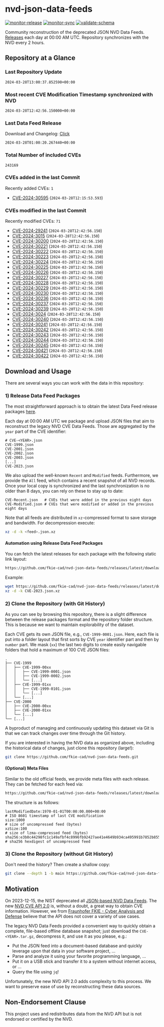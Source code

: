 # nvd-json-data-feeds

[![monitor-release](https://github.com/fkie-cad/nvd-json-data-feeds/actions/workflows/monitor_release.yml/badge.svg)](https://github.com/fkie-cad/nvd-json-data-feeds/actions/workflows/monitor_release.yml)
[![monitor-sync](https://github.com/fkie-cad/nvd-json-data-feeds/actions/workflows/monitor_sync.yml/badge.svg)](https://github.com/fkie-cad/nvd-json-data-feeds/actions/workflows/monitor_sync.yml)
[![validate-schema](https://github.com/fkie-cad/nvd-json-data-feeds/actions/workflows/validate_schema.yml/badge.svg)](https://github.com/fkie-cad/nvd-json-data-feeds/actions/workflows/validate_schema.yml)

Community reconstruction of the deprecated JSON NVD Data Feeds.
[Releases](https://github.com/fkie-cad/nvd-json-data-feeds/releases/latest) each day at 00:00 AM UTC.
Repository synchronizes with the NVD every 2 hours.

## Repository at a Glance

### Last Repository Update

```plain
2024-03-28T13:00:37.852590+00:00
```

### Most recent CVE Modification Timestamp synchronized with NVD

```plain
2024-03-28T12:42:56.150000+00:00
```

### Last Data Feed Release

Download and Changelog: [Click](https://github.com/fkie-cad/nvd-json-data-feeds/releases/latest)

```plain
2024-03-28T01:00:20.267440+00:00
```

### Total Number of included CVEs

```plain
243169
```

### CVEs added in the last Commit

Recently added CVEs: `1`

- [CVE-2024-30595](CVE-2024/CVE-2024-305xx/CVE-2024-30595.json) (`2024-03-28T12:15:53.593`)


### CVEs modified in the last Commit

Recently modified CVEs: `71`

- [CVE-2024-29241](CVE-2024/CVE-2024-292xx/CVE-2024-29241.json) (`2024-03-28T12:42:56.150`)
- [CVE-2024-3015](CVE-2024/CVE-2024-30xx/CVE-2024-3015.json) (`2024-03-28T12:42:56.150`)
- [CVE-2024-30200](CVE-2024/CVE-2024-302xx/CVE-2024-30200.json) (`2024-03-28T12:42:56.150`)
- [CVE-2024-30221](CVE-2024/CVE-2024-302xx/CVE-2024-30221.json) (`2024-03-28T12:42:56.150`)
- [CVE-2024-30222](CVE-2024/CVE-2024-302xx/CVE-2024-30222.json) (`2024-03-28T12:42:56.150`)
- [CVE-2024-30223](CVE-2024/CVE-2024-302xx/CVE-2024-30223.json) (`2024-03-28T12:42:56.150`)
- [CVE-2024-30224](CVE-2024/CVE-2024-302xx/CVE-2024-30224.json) (`2024-03-28T12:42:56.150`)
- [CVE-2024-30225](CVE-2024/CVE-2024-302xx/CVE-2024-30225.json) (`2024-03-28T12:42:56.150`)
- [CVE-2024-30226](CVE-2024/CVE-2024-302xx/CVE-2024-30226.json) (`2024-03-28T12:42:56.150`)
- [CVE-2024-30227](CVE-2024/CVE-2024-302xx/CVE-2024-30227.json) (`2024-03-28T12:42:56.150`)
- [CVE-2024-30228](CVE-2024/CVE-2024-302xx/CVE-2024-30228.json) (`2024-03-28T12:42:56.150`)
- [CVE-2024-30229](CVE-2024/CVE-2024-302xx/CVE-2024-30229.json) (`2024-03-28T12:42:56.150`)
- [CVE-2024-30230](CVE-2024/CVE-2024-302xx/CVE-2024-30230.json) (`2024-03-28T12:42:56.150`)
- [CVE-2024-30236](CVE-2024/CVE-2024-302xx/CVE-2024-30236.json) (`2024-03-28T12:42:56.150`)
- [CVE-2024-30237](CVE-2024/CVE-2024-302xx/CVE-2024-30237.json) (`2024-03-28T12:42:56.150`)
- [CVE-2024-30239](CVE-2024/CVE-2024-302xx/CVE-2024-30239.json) (`2024-03-28T12:42:56.150`)
- [CVE-2024-3024](CVE-2024/CVE-2024-30xx/CVE-2024-3024.json) (`2024-03-28T12:42:56.150`)
- [CVE-2024-30240](CVE-2024/CVE-2024-302xx/CVE-2024-30240.json) (`2024-03-28T12:42:56.150`)
- [CVE-2024-30241](CVE-2024/CVE-2024-302xx/CVE-2024-30241.json) (`2024-03-28T12:42:56.150`)
- [CVE-2024-30242](CVE-2024/CVE-2024-302xx/CVE-2024-30242.json) (`2024-03-28T12:42:56.150`)
- [CVE-2024-30243](CVE-2024/CVE-2024-302xx/CVE-2024-30243.json) (`2024-03-28T12:42:56.150`)
- [CVE-2024-30244](CVE-2024/CVE-2024-302xx/CVE-2024-30244.json) (`2024-03-28T12:42:56.150`)
- [CVE-2024-30245](CVE-2024/CVE-2024-302xx/CVE-2024-30245.json) (`2024-03-28T12:42:56.150`)
- [CVE-2024-30421](CVE-2024/CVE-2024-304xx/CVE-2024-30421.json) (`2024-03-28T12:42:56.150`)
- [CVE-2024-30422](CVE-2024/CVE-2024-304xx/CVE-2024-30422.json) (`2024-03-28T12:42:56.150`)


## Download and Usage

There are several ways you can work with the data in this repository:

### 1) Release Data Feed Packages

The most straightforward approach is to obtain the latest Data Feed release packages [here](https://github.com/fkie-cad/nvd-json-data-feeds/releases/latest).

Each day at 00:00 AM UTC we package and upload JSON files that aim to reconstruct the legacy NVD CVE Data Feeds.
Those are aggregated by the `year` part of the CVE identifier:

```
# CVE-<YEAR>.json
CVE-1999.json
CVE-2001.json
CVE-2002.json
CVE-2003.json
[...]
CVE-2023.json
```

We also upload the well-known `Recent` and `Modified` feeds.
Furthermore, we provide the `All` feed, which contains a recent snapshot of all NVD records.
Once your local copy is synchronized and the last synchronization is no older than 8 days, you can rely on these to stay up to date:

```plain
CVE-Recent.json   # CVEs that were added in the previous eight days
CVE-Modified.json # CVEs that were modified or added in the previous eight days
```

Note that all feeds are distributed in `xz`-compressed format to save storage and bandwidth.
For decompression execute:

```sh
xz -d -k <feed>.json.xz
```

#### Automation using Release Data Feed Packages

You can fetch the latest releases for each package with the following static link layout:

```sh
https://github.com/fkie-cad/nvd-json-data-feeds/releases/latest/download/CVE-<YEAR>.json.xz
```

Example:

```sh
wget https://github.com/fkie-cad/nvd-json-data-feeds/releases/latest/download/CVE-2023.json.xz
xz -d -k CVE-2023.json.xz
```

### 2) Clone the Repository (with Git History)

As you can see by browsing this repository, there is a slight difference between the release packages format and the repository folder structure.
This is because we want to maintain explorability of the dataset.

Each CVE gets its own JSON file, e.g., `CVE-1999-0001.json`.
Here, each file is put into a folder layout that first sorts by CVE `year` identifier part and then by `number` part.
We mask (`xx`) the last two digits to create easily navigable folders that hold a maximum of 100 CVE JSON files:

```plain
.
├── CVE-1999
│   ├── CVE-1999-00xx
│   │   ├── CVE-1999-0001.json
│   │   ├── CVE-1999-0002.json
│   │   └── [...]
│   ├── CVE-1999-01xx
│   │   ├── CVE-1999-0101.json
│   │   └── [...]
│   └── [...]
├── CVE-2000
│   ├── CVE-2000-00xx
│   ├── CVE-2000-01xx
│   └── [...]
└── [...]
```

A byproduct of managing and continuously updating this dataset via Git is that we can track changes over time through the Git history.

If you are interested in having the NVD data as organized above, including the historical data of changes, just clone this repository (large!):

```sh
git clone https://github.com/fkie-cad/nvd-json-data-feeds.git
```

#### (Optional) Meta Files

Similar to the old official feeds, we provide meta files with each release. They can be fetched for each feed via:

```sh
https://github.com/fkie-cad/nvd-json-data-feeds/releases/latest/download/CVE-<YEAR>.meta
```

The structure is as follows:

```plain
lastModifiedDate:1970-01-01T00:00:00.000+00:00                          # ISO 8601 timestamp of last CVE modification
size:1000                                                               # size of uncompressed feed (bytes)
xzSize:100                                                              # size of lzma-compressed feed (bytes)
sha256:e3b0c44298fc1c149afbf4c8996fb92427ae41e4649b934ca495991b7852b855 # sha256 hexdigest of uncompressed feed
```

### 3) Clone the Repository (without Git History)

Don't need the history? Then create a shallow copy:

```sh
git clone --depth 1 -b main https://github.com/fkie-cad/nvd-json-data-feeds.git
```

## Motivation

On 2023-12-15, the NIST deprecated all [JSON-based NVD Data Feeds](https://nvd.nist.gov/vuln/data-feeds#divRetirementBanner-1).
The new [NVD CVE API 2.0](https://nvd.nist.gov/developers/vulnerabilities) is, without a doubt, a great way to obtain CVE information.
However, we from [Fraunhofer FKIE - Cyber Analysis and Defense](https://www.fkie.fraunhofer.de/en/departments/cad.html) believe that the API does not cover a variety of use cases.

The legacy NVD Data Feeds provided a convenient way to quickly obtain a complete, file-based offline database snapshot; just download the `CVE-<YEAR>.tar.gz`, decompress it, and use it as you please, e.g.:

- Put the JSON feed into a document-based database and quickly leverage upon that data in your software project, ...
- Parse and analyze it using your favorite programming language, ...
- Put it on a USB stick and transfer it to a system without internet access, or ...
- Query the file using `jq`!

Unfortunately, the new NVD API 2.0 adds complexity to this process.
We want to preserve ease of use by reconstructing these data sources.

## Non-Endorsement Clause

This project uses and redistributes data from the NVD API but is not endorsed or certified by the NVD.
